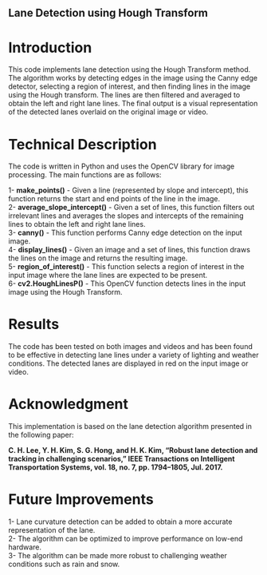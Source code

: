 ## Lane Detection using Hough Transform
# Introduction
This code implements lane detection using the Hough Transform method. The algorithm works by detecting edges in the image using the Canny edge detector, selecting a region of interest, and then finding lines in the image using the Hough transform. The lines are then filtered and averaged to obtain the left and right lane lines. The final output is a visual representation of the detected lanes overlaid on the original image or video.

# Technical Description
The code is written in Python and uses the OpenCV library for image processing. The main functions are as follows:

1- **make_points()** - Given a line (represented by slope and intercept), this function returns the start and end points of the line in the image.<br>
2- **average_slope_intercept()** - Given a set of lines, this function filters out irrelevant lines and averages the slopes and intercepts of the remaining lines to obtain the left and right lane lines.<br>
3- **canny()** - This function performs Canny edge detection on the input image.<br>
4- **display_lines()** - Given an image and a set of lines, this function draws the lines on the image and returns the resulting image.<br>
5- **region_of_interest()** - This function selects a region of interest in the input image where the lane lines are expected to be present.<br>
6- **cv2.HoughLinesP()** - This OpenCV function detects lines in the input image using the Hough Transform.
# Results
The code has been tested on both images and videos and has been found to be effective in detecting lane lines under a variety of lighting and weather conditions. The detected lanes are displayed in red on the input image or video.

# Acknowledgment
This implementation is based on the lane detection algorithm presented in the following paper:

**C. H. Lee, Y. H. Kim, S. G. Hong, and H. K. Kim, “Robust lane detection and tracking in challenging scenarios,” IEEE Transactions on Intelligent Transportation Systems, vol. 18, no. 7, pp. 1794–1805, Jul. 2017.**

# Future Improvements
1- Lane curvature detection can be added to obtain a more accurate representation of the lane.<br>
2- The algorithm can be optimized to improve performance on low-end hardware.<br>
3- The algorithm can be made more robust to challenging weather conditions such as rain and snow.
